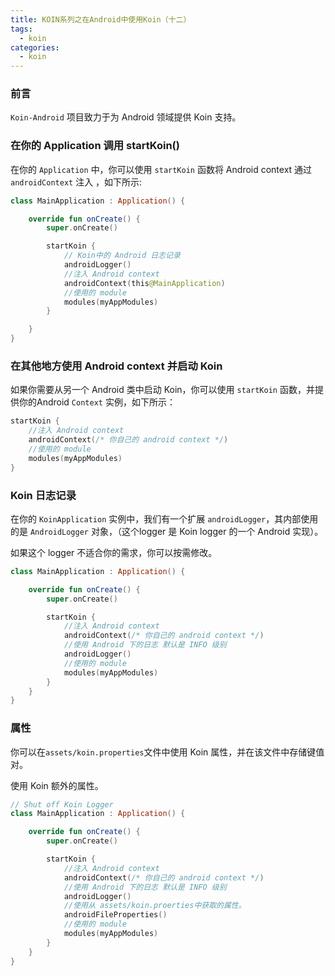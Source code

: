 ```yaml
---
title: KOIN系列之在Android中使用Koin（十二）
tags:
  - koin
categories:
  - koin
---
```


### 前言

`Koin-Android` 项目致力于为 Android 领域提供 Koin 支持。

### 在你的 Application 调用 startKoin()

在你的 `Application` 中，你可以使用 `startKoin` 函数将 Android context 通过 `androidContext` 注入 ，如下所示:

```kotlin
class MainApplication : Application() {

    override fun onCreate() {
        super.onCreate()

        startKoin {
            // Koin中的 Android 日志记录
            androidLogger()
            //注入 Android context
            androidContext(this@MainApplication)
            //使用的 module
            modules(myAppModules)
        }

    }
}
```

### 在其他地方使用 Android context 并启动 Koin

如果你需要从另一个 Android 类中启动 Koin，你可以使用 `startKoin` 函数，并提供你的Android `Context` 实例，如下所示：

```kotlin
startKoin {
    //注入 Android context
    androidContext(/* 你自己的 android context */)
    //使用的 module
    modules(myAppModules)
}
```

### Koin 日志记录

在你的 `KoinApplication` 实例中，我们有一个扩展 `androidLogger`，其内部使用的是 `AndroidLogger` 对象，（这个logger 是 Koin logger 的一个 Android 实现）。

如果这个 logger 不适合你的需求，你可以按需修改。

```kotlin
class MainApplication : Application() {

    override fun onCreate() {
        super.onCreate()

        startKoin {
            //注入 Android context
            androidContext(/* 你自己的 android context */)
            //使用 Android 下的日志 默认是 INFO 级别
            androidLogger()
            //使用的 module
            modules(myAppModules)
        }
    }
}
```

### 属性

你可以在`assets/koin.properties`文件中使用 Koin 属性，并在该文件中存储键值对。

使用 Koin 额外的属性。

```kotlin
// Shut off Koin Logger
class MainApplication : Application() {

    override fun onCreate() {
        super.onCreate()

        startKoin {
            //注入 Android context
            androidContext(/* 你自己的 android context */)
            //使用 Android 下的日志 默认是 INFO 级别
            androidLogger()
            //使用从 assets/koin.proerties中获取的属性。
            androidFileProperties()
            //使用的 module
            modules(myAppModules)
        }
    }
}

```
